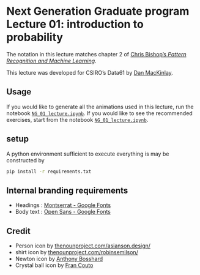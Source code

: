 # Next Generation Graduate program Lecture 01: introduction to probability

The notation in this lecture matches chapter 2 of [Chris Bishop’s _Pattern Recognition and Machine Learning_](https://www.microsoft.com/en-us/research/uploads/prod/2006/01/Bishop-Pattern-Recognition-and-Machine-Learning-2006.pdf).

This lecture was developed for CSIRO’s Data61 by [Dan MacKinlay](https://danmackinlay.name).

## Usage

If you would like to generate all the animations used in this lecture, run the notebook [`NG_01_lecture.ipynb`](NG_01_lecture.ipynb).
If you would like to see the recommended exercises, start from the notebook [`NG_01_lecture.ipynb`](NG_01_lecture.ipynb).

## setup

A python environment sufficient to execute everything is may be constructed by

```bash
pip install -r requirements.txt
```

## Internal branding requirements

- Headings : [Montserrat - Google Fonts](https://fonts.google.com/specimen/Montserrat)
- Body text : [Open Sans - Google Fonts](https://fonts.google.com/specimen/Open+Sans)

## Credit

* Person icon by [thenounproject.com/asianson.design/](https://thenounproject.com/asianson.design/)
* shirt icon by [thenounproject.com/robinsemilson/](https://thenounproject.com/robinsemilson/)
* Newton icon by [Anthony Bosshard](https://thenounproject.com/le101edaltonien/)
* Crystal ball icon by [Fran Couto](https://thenounproject.com/culombioart/)
